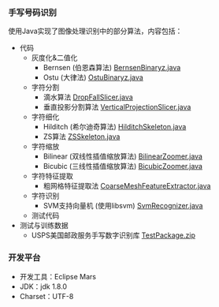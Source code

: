 ### 手写号码识别
使用Java实现了图像处理识别中的部分算法，内容包括：</br>

- 代码
    + 灰度化&二值化
        * Bernsen (伯恩森算法) [BernsenBinaryz.java](./hwdr/src/southday/hwdr/binaryz/BernsenBinaryz.java)
        * Ostu (大律法) [OstuBinaryz.java](./hwdr/src/southday/hwdr/binaryz/OstuBinaryz.java)
    + 字符分割
        * 滴水算法 [DropFallSlicer.java](./hwdr/src/southday/hwdr/segment/DropFallSlicer.java)
        * 垂直投影分割算法 [VerticalProjectionSlicer.java](./hwdr/src/southday/hwdr/segment/VerticalProjectionSlicer.java)
    + 字符细化
        * Hilditch (希尔迪奇算法) [HilditchSkeleton.java](./hwdr/src/southday/hwdr/skeleton/HilditchSkeleton.java)
        * ZS算法 [ZSSkeleton.java](./hwdr/src/southday/hwdr/skeleton/ZSSkeleton.java)
    + 字符缩放
        * Bilinear (双线性插值缩放算法) [BilinearZoomer.java](./hwdr/src/southday/hwdr/zoom/BilinearZoomer.java)
        * Bicubic (三线性插值缩放算法) [BicubicZoomer.java](./hwdr/src/southday/hwdr/zoom/BicubicZoomer.java)
    + 字符特征提取
        * 粗网格特征提取法 [CoarseMeshFeatureExtractor.java](./hwdr/src/southday/hwdr/recognize/fextractor/CoarseMeshFeatureExtractor.java)
    + 字符识别
        * SVM支持向量机 (使用libsvm) [SvmRecognizer.java](./hwdr/src/southday/hwdr/recognize/svm/SvmRecognizer.java)
    + 测试代码
- 测试与训练数据
    + USPS美国邮政服务手写数字识别库 [TestPackage.zip](./TestPackage.zip)

### 开发平台

- 开发工具：Eclipse Mars
- JDK：jdk 1.8.0
- Charset：UTF-8